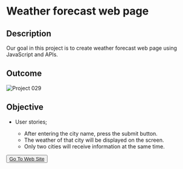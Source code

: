 # Weather forecast web page

## Description

Our goal in this project is to create weather forecast web page using JavaScript and APIs.

## Outcome

![Project 029](./weather.gif)

## Objective

-  User stories;

    - After entering the city name, press the submit button.
    - The weather of that city will be displayed on the screen.
    - Only two cities will receive information at the same time.
    


<button><a href="https://muratbzc.github.io/weather_app/">Go To Web Site</a></button>

